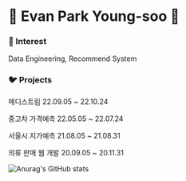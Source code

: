 # :raising_hand: Evan Park Young-soo 👋  
### :robot: Interest 
Data Engineering, Recommend System
### :bird: Projects
메디스트림 22.09.05 ~ 22.10.24

중고차 가격예측 22.05.05 ~ 22.07.24

서울시 지가예측 21.08.05 ~ 21.08.31

의류 판매 웹 개발 20.09.05 ~ 20.11.31


![Anurag's GitHub stats](https://github-readme-stats.vercel.app/api?username=y001003&show_icons=true&theme=radical)


<!--
**y001003/y001003** is a ✨ _special_ ✨ repository because its `README.md` (this file) appears on your GitHub profile.

Here are some ideas to get you started:

- 🔭 I’m currently working on ...
- 🌱 I’m currently learning ...
- 👯 I’m looking to collaborate on ...
- 🤔 I’m looking for help with ...
- 💬 Ask me about ...
- 📫 How to reach me: ...
- 😄 Pronouns: ...
- ⚡ Fun fact: ...
-->
